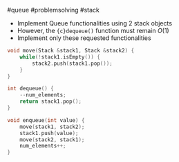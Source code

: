 #queue #problemsolving #stack

- Implement Queue functionalities using 2 stack objects
- However, the `{c}dequeue()` function must remain $O(1)$
- Implement only these requested functionalities

```cpp title:solution foled:true
void move(Stack &stack1, Stack &stack2) {
	while(!stack1.isEmpty()) {
		stack2.push(stack1.pop());
	}
}

int dequeue() {
	--num_elements;
	return stack1.pop();
}

void enqueue(int value) {
	move(stack1, stack2);
	stack1.push(value);
	move(stack2, stack1);
	num_elements++;
}
```

